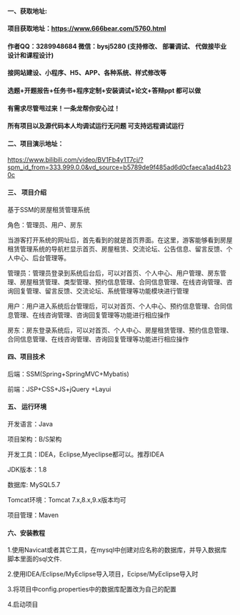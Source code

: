 

#### 一、获取地址:
#### 项目获取地址：https://www.666bear.com/5760.html
#### 作者QQ：3289948684 微信：bysj5280 (支持修改、 部署调试、 代做接毕业设计和课程设计)
#### 接网站建设、小程序、H5、APP、各种系统、样式修改等
#### 选题+开题报告+任务书+程序定制+安装调试+论文+答辩ppt 都可以做
#### 有需求尽管甩过来！一条龙帮你安心过！
#### 所有项目以及源代码本人均调试运行无问题 可支持远程调试运行


#### 二、项目演示地址：

https://www.bilibili.com/video/BV1Fb4y1T7cj/?spm_id_from=333.999.0.0&vd_source=b5789de9f485ad6d0cfaeca1ad4b230c

#### 三、 项目介绍
基于SSM的房屋租赁管理系统

角色：管理员、用户、房东

当游客打开系统的网址后，首先看到的就是首页界面。在这里，游客能够看到房屋租赁管理系统的导航栏显示首页、房屋租赁、交流论坛、公告信息、留言反馈、个人中心、后台管理等。

管理员：管理员登录到系统后台后，可以对首页、个人中心、用户管理、房东管理、房屋租赁管理、类型管理、预约信息管理、合同信息管理、在线咨询管理、咨询回复管理、留言反馈、交流论坛、系统管理等功能模块进行管理

用户：用户进入系统后台管理后，可以对首页、个人中心、预约信息管理、合同信息管理、在线咨询管理、咨询回复管理等功能进行相应操作

房东：房东登录系统后，可以对首页、个人中心、房屋租赁管理、预约信息管理、合同信息管理、在线咨询管理、咨询回复管理等功能进行相应操作

#### 四、项目技术

后端：SSM(Spring+SpringMVC+Mybatis)

前端：JSP+CSS+JS+jQuery +Layui

#### 五、 运行环境
开发语言：Java

项目架构：B/S架构

开发工具：IDEA，Eclipse,Myeclipse都可以。推荐IDEA

JDK版本：1.8

数据库: MySQL5.7

Tomcat环境：Tomcat 7.x,8.x,9.x版本均可

项目管理：Maven



#### 六、安装教程

1.使用Navicat或者其它工具，在mysql中创建对应名称的数据库，并导入数据库脚本里面的sql文件.

2.使用IDEA/Eclipse/MyEclipse导入项目，Ecipse/MyEclipse导入时

3.将项目中config.properties中的数据库配置改为自己的配置

4.启动项目






